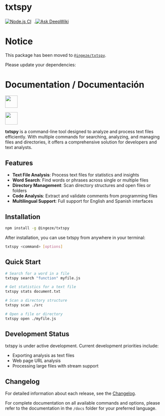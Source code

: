 # txtspy

<p>
  <a href="https://github.com/ingEze/txtspy/actions/workflows/node.js.yml">
    <img src="https://github.com/ingEze/txtspy/workflows/Node.js%20CI/badge.svg" alt="Node.js CI" style="vertical-align: middle; margin-right: 10px;" />
  </a>
  <a href="https://deepwiki.com/ingEze/txtspy">
    <img src="https://deepwiki.com/badge.svg" alt="Ask DeepWiki" style="vertical-align: middle;" />
  </a>
</p>

# Notice

This package has been moved to [`@ingeze/txtspy`](https://www.npmjs.com/package/@ingeze/txtspy).

Please update your dependencies:

# Documentation / Documentación

[<img src="https://upload.wikimedia.org/wikipedia/commons/a/a4/Flag_of_the_United_States.svg" width="40">](docs/en/README.md)

[<img src="https://upload.wikimedia.org/wikipedia/commons/9/9a/Flag_of_Spain.svg" width="40">](docs/es/README.md)

**txtspy** is a command-line tool designed to analyze and process text files efficiently. With multiple commands for searching, analyzing, and managing files and directories, it offers a comprehensive solution for developers and text analysts.

## Features

- **Text File Analysis**: Process text files for statistics and insights
- **Word Search**: Find words or phrases across single or multiple files
- **Directory Management**: Scan directory structures and open files or folders
- **Code Analysis**: Extract and validate comments from programming files
- **Multilingual Support**: Full support for English and Spanish interfaces

## Installation

```bash
npm install -g @ingeze/txtspy
```

After installation, you can use txtspy from anywhere in your terminal:

```bash
txtspy <command> [options]
```

## Quick Start

```bash
# Search for a word in a file
txtspy search "function" myfile.js

# Get statistics for a text file
txtspy stats document.txt

# Scan a directory structure
txtspy scan ./src

# Open a file or directory
txtspy open ./myfile.js
```

## Development Status

txtspy is under active development. Current development priorities include:
- Exporting analysis as text files
- Web page URL analysis
- Processing large files with stream support

## Changelog

For detailed information about each release, see the [Changelog](./CHANGELOG.md).

For complete documentation on all available commands and options, please refer to the documentation in the `/docs` folder for your preferred language.
